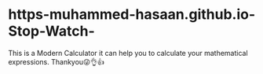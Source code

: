 # https-muhammed-hasaan.github.io-Stop-Watch-
This is a Modern Calculator it can help you to calculate your mathematical expressions. Thankyou😜👌👍
